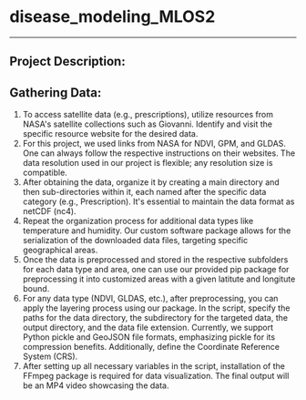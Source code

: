 # disease_modeling_MLOS2
------------------------------------------------------------------------------------------------------------------------------
## Project Description:

## Gathering Data:
1. To access satellite data (e.g., prescriptions), utilize resources from NASA's satellite collections such as Giovanni. Identify and visit the specific resource website for the desired data.
2. For this project, we used links from NASA for NDVI, GPM, and GLDAS. One can always follow the respective instructions on their websites. The data resolution used in our project is flexible; any resolution size is compatible.
3. After obtaining the data, organize it by creating a main directory and then sub-directories within it, each named after the specific data category (e.g., Prescription). It's essential to maintain the data format as netCDF (nc4).
4. Repeat the organization process for additional data types like temperature and humidity. Our custom software package allows for the serialization of the downloaded data files, targeting specific geographical areas.
5. Once the data is preprocessed and stored in the respective subfolders for each data type and area, one can use our provided pip package for preprocessing it into customized areas with a given latitute and longitute bound. 
6. For any data type (NDVI, GLDAS, etc.), after preprocessing, you can apply the layering process using our package. In the script, specify the paths for the data directory, the subdirectory for the targeted data, the output directory, and the data file extension. Currently, we support Python pickle and GeoJSON file formats, emphasizing pickle for its compression benefits. Additionally, define the Coordinate Reference System (CRS).
7. After setting up all necessary variables in the script, installation of the FFmpeg package is required for data visualization. The final output will be an MP4 video showcasing the data.
